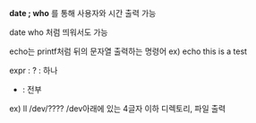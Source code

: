 **date ; who** 를 통해 사용자와 시간 출력 가능

date
who
처럼 띄워서도 가능

echo는 printf처럼 뒤의 문자열 출력하는 명령어
ex) echo this is a test

expr : 
? : 하나
* : 전부

ex) ll /dev/????
/dev아래에 있는 4글자 이하 디렉토리, 파일 출력
